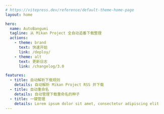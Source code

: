```yaml
---
# https://vitepress.dev/reference/default-theme-home-page
layout: home

hero:
  name: AutoBangumi
  tagline: 从 Mikan Project 全自动追番下载整理
  actions:
    - theme: brand
      text: 快速开始
      link: /deploy/
    - theme: alt
      text: 更新日志
      link: /changelog/3.0

features:
  - title: 自动解析下载规则
    details: 自动解析 Mikan Project RSS 并下载
  - title: 自动重命名
    details: 自动管理下载重命名的种子
  - title: 一键管理
    details: Lorem ipsum dolor sit amet, consectetur adipiscing elit
---
```


